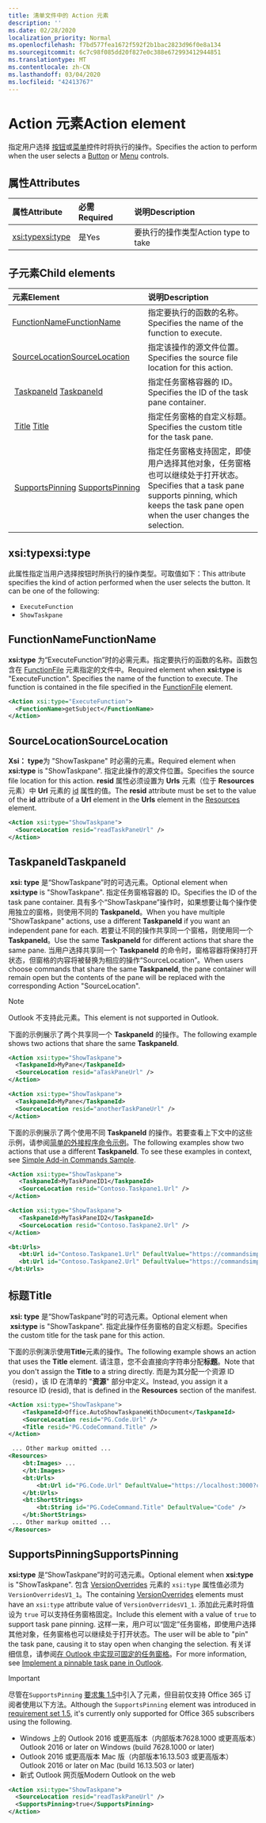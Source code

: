 ```yaml
---
title: 清单文件中的 Action 元素
description: ''
ms.date: 02/28/2020
localization_priority: Normal
ms.openlocfilehash: f7bd577fea1672f592f2b1bac2823d96f0e8a134
ms.sourcegitcommit: 6c7c98f085dd20f827e0c388e672993412944851
ms.translationtype: MT
ms.contentlocale: zh-CN
ms.lasthandoff: 03/04/2020
ms.locfileid: "42413767"
---
```

# <a name="action-element"></a><span data-ttu-id="78712-102">Action 元素</span><span class="sxs-lookup"><span data-stu-id="78712-102">Action element</span></span>

<span data-ttu-id="78712-103">指定用户选择 [按钮](control.md#button-control)或[菜单](control.md#menu-dropdown-button-controls)控件时将执行的操作。</span><span class="sxs-lookup"><span data-stu-id="78712-103">Specifies the action to perform when the user selects a  [Button](control.md#button-control) or [Menu](control.md#menu-dropdown-button-controls) controls.</span></span>

## <a name="attributes"></a><span data-ttu-id="78712-104">属性</span><span class="sxs-lookup"><span data-stu-id="78712-104">Attributes</span></span>

|  <span data-ttu-id="78712-105">属性</span><span class="sxs-lookup"><span data-stu-id="78712-105">Attribute</span></span>  |  <span data-ttu-id="78712-106">必需</span><span class="sxs-lookup"><span data-stu-id="78712-106">Required</span></span>  |  <span data-ttu-id="78712-107">说明</span><span class="sxs-lookup"><span data-stu-id="78712-107">Description</span></span>  |
|:-----|:-----|:-----|
|  [<span data-ttu-id="78712-108">xsi:type</span><span class="sxs-lookup"><span data-stu-id="78712-108">xsi:type</span></span>](#xsitype)  |  <span data-ttu-id="78712-109">是</span><span class="sxs-lookup"><span data-stu-id="78712-109">Yes</span></span>  | <span data-ttu-id="78712-110">要执行的操作类型</span><span class="sxs-lookup"><span data-stu-id="78712-110">Action type to take</span></span>|

## <a name="child-elements"></a><span data-ttu-id="78712-111">子元素</span><span class="sxs-lookup"><span data-stu-id="78712-111">Child elements</span></span>

|  <span data-ttu-id="78712-112">元素</span><span class="sxs-lookup"><span data-stu-id="78712-112">Element</span></span> |  <span data-ttu-id="78712-113">说明</span><span class="sxs-lookup"><span data-stu-id="78712-113">Description</span></span>  |
|:-----|:-----|
|  [<span data-ttu-id="78712-114">FunctionName</span><span class="sxs-lookup"><span data-stu-id="78712-114">FunctionName</span></span>](#functionname) |    <span data-ttu-id="78712-115">指定要执行的函数的名称。</span><span class="sxs-lookup"><span data-stu-id="78712-115">Specifies the name of the function to execute.</span></span> |
|  [<span data-ttu-id="78712-116">SourceLocation</span><span class="sxs-lookup"><span data-stu-id="78712-116">SourceLocation</span></span>](#sourcelocation) |    <span data-ttu-id="78712-117">指定该操作的源文件位置。</span><span class="sxs-lookup"><span data-stu-id="78712-117">Specifies the source file location for this action.</span></span> |
| <span data-ttu-id="78712-118"> [TaskpaneId](#taskpaneid)</span><span class="sxs-lookup"><span data-stu-id="78712-118"> [TaskpaneId](#taskpaneid)</span></span> | <span data-ttu-id="78712-119">指定任务窗格容器的 ID。</span><span class="sxs-lookup"><span data-stu-id="78712-119">Specifies the ID of the task pane container.</span></span>|
| <span data-ttu-id="78712-120"> [Title](#title)</span><span class="sxs-lookup"><span data-stu-id="78712-120"> [Title](#title)</span></span> | <span data-ttu-id="78712-121">指定任务窗格的自定义标题。</span><span class="sxs-lookup"><span data-stu-id="78712-121">Specifies the custom title for the task pane.</span></span>|
| <span data-ttu-id="78712-122"> [SupportsPinning](#supportspinning)</span><span class="sxs-lookup"><span data-stu-id="78712-122"> [SupportsPinning](#supportspinning)</span></span> | <span data-ttu-id="78712-123">指定任务窗格支持固定，即使用户选择其他对象，任务窗格也可以继续处于打开状态。</span><span class="sxs-lookup"><span data-stu-id="78712-123">Specifies that a task pane supports pinning, which keeps the task pane open when the user changes the selection.</span></span>|
  

## <a name="xsitype"></a><span data-ttu-id="78712-124">xsi:type</span><span class="sxs-lookup"><span data-stu-id="78712-124">xsi:type</span></span>

<span data-ttu-id="78712-p101">此属性指定当用户选择按钮时所执行的操作类型。可取值如下：</span><span class="sxs-lookup"><span data-stu-id="78712-p101">This attribute specifies the kind of action performed when the user selects the button. It can be one of the following:</span></span>

- `ExecuteFunction`
- `ShowTaskpane`

## <a name="functionname"></a><span data-ttu-id="78712-127">FunctionName</span><span class="sxs-lookup"><span data-stu-id="78712-127">FunctionName</span></span>

<span data-ttu-id="78712-p102">**xsi:type** 为“ExecuteFunction”时的必需元素。指定要执行的函数的名称。函数包含在 [FunctionFile](functionfile.md) 元素指定的文件中。</span><span class="sxs-lookup"><span data-stu-id="78712-p102">Required element when **xsi:type** is "ExecuteFunction". Specifies the name of the function to execute. The function is contained in the file specified in the [FunctionFile](functionfile.md) element.</span></span>

```xml
<Action xsi:type="ExecuteFunction">
  <FunctionName>getSubject</FunctionName>
</Action>
```

## <a name="sourcelocation"></a><span data-ttu-id="78712-131">SourceLocation</span><span class="sxs-lookup"><span data-stu-id="78712-131">SourceLocation</span></span>

<span data-ttu-id="78712-132">**Xsi： type**为 "ShowTaskpane" 时必需的元素。</span><span class="sxs-lookup"><span data-stu-id="78712-132">Required element when **xsi:type** is "ShowTaskpane".</span></span> <span data-ttu-id="78712-133">指定此操作的源文件位置。</span><span class="sxs-lookup"><span data-stu-id="78712-133">Specifies the source file location for this action.</span></span> <span data-ttu-id="78712-134">**resid** 属性必须设置为 **Urls** 元素（位于 **Resources** 元素）中 **Url** 元素的 [id](resources.md) 属性的值。</span><span class="sxs-lookup"><span data-stu-id="78712-134">The **resid** attribute must be set to the value of the **id** attribute of a **Url** element in the **Urls** element in the [Resources](resources.md) element.</span></span>

```xml
<Action xsi:type="ShowTaskpane">
  <SourceLocation resid="readTaskPaneUrl" />
</Action>
```  

## <a name="taskpaneid"></a><span data-ttu-id="78712-135">TaskpaneId</span><span class="sxs-lookup"><span data-stu-id="78712-135">TaskpaneId</span></span>

<span data-ttu-id="78712-136"> **xsi: type** 是“ShowTaskpane”时的可选元素。</span><span class="sxs-lookup"><span data-stu-id="78712-136">Optional element when  **xsi:type** is "ShowTaskpane".</span></span> <span data-ttu-id="78712-137">指定任务窗格容器的 ID。</span><span class="sxs-lookup"><span data-stu-id="78712-137">Specifies the ID of the task pane container.</span></span> <span data-ttu-id="78712-138">具有多个“ShowTaskpane”操作时，如果想要让每个操作使用独立的窗格，则使用不同的 **TaskpaneId**。</span><span class="sxs-lookup"><span data-stu-id="78712-138">When you have multiple "ShowTaskpane" actions, use a different **TaskpaneId** if you want an independent pane for each.</span></span> <span data-ttu-id="78712-139">若要让不同的操作共享同一个窗格，则使用同一个 **TaskpaneId**。</span><span class="sxs-lookup"><span data-stu-id="78712-139">Use the same **TaskpaneId** for  different actions that share the same pane.</span></span> <span data-ttu-id="78712-140">当用户选择共享同一个 **TaskpaneId** 的命令时，窗格容器将保持打开状态，但窗格的内容将被替换为相应的操作“SourceLocation”。</span><span class="sxs-lookup"><span data-stu-id="78712-140">When users choose commands that share the same **TaskpaneId**, the pane container will remain open but the contents of the pane will be replaced with the corresponding Action "SourceLocation".</span></span>

> [!NOTE]
> <span data-ttu-id="78712-141">Outlook 不支持此元素。</span><span class="sxs-lookup"><span data-stu-id="78712-141">This element is not supported in Outlook.</span></span>

<span data-ttu-id="78712-142">下面的示例展示了两个共享同一个 **TaskpaneId** 的操作。</span><span class="sxs-lookup"><span data-stu-id="78712-142">The following example shows two actions that share the same **TaskpaneId**.</span></span>

```xml
<Action xsi:type="ShowTaskpane">
  <TaskpaneId>MyPane</TaskpaneId>
  <SourceLocation resid="aTaskPaneUrl" />
</Action>

<Action xsi:type="ShowTaskpane">
  <TaskpaneId>MyPane</TaskpaneId>
  <SourceLocation resid="anotherTaskPaneUrl" />
</Action>
```  

<span data-ttu-id="78712-p105">下面的示例展示了两个使用不同 **TaskpaneId** 的操作。若要查看上下文中的这些示例，请参阅[简单的外接程序命令示例](https://github.com/OfficeDev/Office-Add-in-Commands-Samples/blob/master/Simple/Manifest/SimpleAddin.xml)。</span><span class="sxs-lookup"><span data-stu-id="78712-p105">The following examples show two actions that use a different **TaskpaneId**. To see these examples in context, see [Simple Add-in Commands Sample](https://github.com/OfficeDev/Office-Add-in-Commands-Samples/blob/master/Simple/Manifest/SimpleAddin.xml).</span></span>

```xml
<Action xsi:type="ShowTaskpane">
   <TaskpaneId>MyTaskPaneID1</TaskpaneId>
   <SourceLocation resid="Contoso.Taskpane1.Url" />
</Action>

<Action xsi:type="ShowTaskpane">
   <TaskpaneId>MyTaskPaneID2</TaskpaneId>
   <SourceLocation resid="Contoso.Taskpane2.Url" />
</Action>
```  

```xml
<bt:Urls>
   <bt:Url id="Contoso.Taskpane1.Url" DefaultValue="https://commandsimple.azurewebsites.net/Taskpane.html" />
   <bt:Url id="Contoso.Taskpane2.Url" DefaultValue="https://commandsimple.azurewebsites.net/Taskpane2.html" />
</bt:Urls>
```  

## <a name="title"></a><span data-ttu-id="78712-145">标题</span><span class="sxs-lookup"><span data-stu-id="78712-145">Title</span></span>

<span data-ttu-id="78712-146"> **xsi: type** 是“ShowTaskpane”时的可选元素。</span><span class="sxs-lookup"><span data-stu-id="78712-146">Optional element when  **xsi:type** is "ShowTaskpane".</span></span> <span data-ttu-id="78712-147">指定此操作任务窗格的自定义标题。</span><span class="sxs-lookup"><span data-stu-id="78712-147">Specifies the custom title for the task pane for this action.</span></span>

<span data-ttu-id="78712-148">下面的示例演示使用**Title**元素的操作。</span><span class="sxs-lookup"><span data-stu-id="78712-148">The following example shows an action that uses the **Title** element.</span></span> <span data-ttu-id="78712-149">请注意，您不会直接向字符串分配**标题**。</span><span class="sxs-lookup"><span data-stu-id="78712-149">Note that you don't assign the **Title** to a string directly.</span></span> <span data-ttu-id="78712-150">而是为其分配一个资源 ID （resid），该 ID 在清单的 "**资源**" 部分中定义。</span><span class="sxs-lookup"><span data-stu-id="78712-150">Instead, you assign it a resource ID (resid), that is defined in the **Resources** section of the manifest.</span></span>

```xml
<Action xsi:type="ShowTaskpane">
    <TaskpaneId>Office.AutoShowTaskpaneWithDocument</TaskpaneId>
    <SourceLocation resid="PG.Code.Url" />
    <Title resid="PG.CodeCommand.Title" />
</Action>

 ... Other markup omitted ...
<Resources>
    <bt:Images> ...
    </bt:Images>
    <bt:Urls>
        <bt:Url id="PG.Code.Url" DefaultValue="https://localhost:3000?commands=1" />
    </bt:Urls>
    <bt:ShortStrings>
        <bt:String id="PG.CodeCommand.Title" DefaultValue="Code" />
    </bt:ShortStrings>
 ... Other markup omitted ...
</Resources>
```

## <a name="supportspinning"></a><span data-ttu-id="78712-151">SupportsPinning</span><span class="sxs-lookup"><span data-stu-id="78712-151">SupportsPinning</span></span>

<span data-ttu-id="78712-152">**xsi:type** 是“ShowTaskpane”时的可选元素。</span><span class="sxs-lookup"><span data-stu-id="78712-152">Optional element when **xsi:type** is "ShowTaskpane".</span></span> <span data-ttu-id="78712-153">包含 [VersionOverrides](versionoverrides.md) 元素的 `xsi:type` 属性值必须为 `VersionOverridesV1_1`。</span><span class="sxs-lookup"><span data-stu-id="78712-153">The containing [VersionOverrides](versionoverrides.md) elements must have an `xsi:type` attribute value of `VersionOverridesV1_1`.</span></span> <span data-ttu-id="78712-154">添加此元素时将值设为 `true` 可以支持任务窗格固定。</span><span class="sxs-lookup"><span data-stu-id="78712-154">Include this element with a value of `true` to support task pane pinning.</span></span> <span data-ttu-id="78712-155">这样一来，用户可以“固定”任务窗格，即使用户选择其他对象，任务窗格也可以继续处于打开状态。</span><span class="sxs-lookup"><span data-stu-id="78712-155">The user will be able to "pin" the task pane, causing it to stay open when changing the selection.</span></span> <span data-ttu-id="78712-156">有关详细信息，请参阅[在 Outlook 中实现可固定的任务窗格](../../outlook/pinnable-taskpane.md)。</span><span class="sxs-lookup"><span data-stu-id="78712-156">For more information, see [Implement a pinnable task pane in Outlook](../../outlook/pinnable-taskpane.md).</span></span>

> [!IMPORTANT]
> <span data-ttu-id="78712-157">尽管在`SupportsPinning` [要求集 1.5](../objectmodel/requirement-set-1.5/outlook-requirement-set-1.5.md)中引入了元素，但目前仅支持 Office 365 订阅者使用以下方法。</span><span class="sxs-lookup"><span data-stu-id="78712-157">Although the `SupportsPinning` element was introduced in [requirement set 1.5](../objectmodel/requirement-set-1.5/outlook-requirement-set-1.5.md), it's currently only supported for Office 365 subscribers using the following.</span></span>
> - <span data-ttu-id="78712-158">Windows 上的 Outlook 2016 或更高版本（内部版本7628.1000 或更高版本）</span><span class="sxs-lookup"><span data-stu-id="78712-158">Outlook 2016 or later on Windows (build 7628.1000 or later)</span></span>
> - <span data-ttu-id="78712-159">Outlook 2016 或更高版本 Mac 版（内部版本16.13.503 或更高版本）</span><span class="sxs-lookup"><span data-stu-id="78712-159">Outlook 2016 or later on Mac (build 16.13.503 or later)</span></span>
> - <span data-ttu-id="78712-160">新式 Outlook 网页版</span><span class="sxs-lookup"><span data-stu-id="78712-160">Modern Outlook on the web</span></span>

```xml
<Action xsi:type="ShowTaskpane">
  <SourceLocation resid="readTaskPaneUrl" />
  <SupportsPinning>true</SupportsPinning>
</Action>
```
